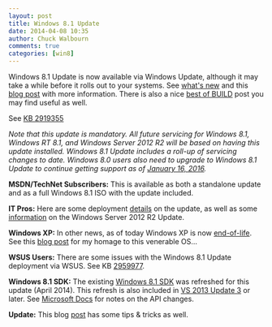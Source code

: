```yaml
---
layout: post
title: Windows 8.1 Update
date: 2014-04-08 10:35
author: Chuck Walbourn
comments: true
categories: [win8]
---
```

Windows 8.1 Update is now available via Windows Update, although it may take a while before it rolls out to your systems. See <a href="http://windows.microsoft.com/en-us/windows-8/whats-new">what's new</a> and this <a href="https://blogs.windows.com/windowsexperience/2014/04/08/why-i-love-todays-windows-8-1-update/">blog post</a> with more information. There is also a nice <a href="https://blogs.technet.microsoft.com/keithmayer/2014/04/08/best-of-build-2014-getting-ready-for-windows-8-1-update/">best of BUILD</a> post you may find useful as well.
<!--more-->

See <a href="http://support.microsoft.com/kb/2919355">KB 2919355</a>

<em>Note that this update is mandatory. All future servicing for Windows 8.1, Windows RT 8.1, and Windows Server 2012 R2 will be based on having this update installed. Windows 8.1 Update includes a roll-up of servicing changes to date. Windows 8.0 users also need to upgrade to Windows 8.1 Update to continue getting support as of <a href="https://support.microsoft.com/en-us/gp/lifecycle-windows81-faq">January 16, 2016</a>.</em>

<strong>MSDN/TechNet Subscribers:</strong> This is available as both a standalone update and as a full Windows 8.1 ISO with the update included.

<strong>IT Pros:</strong> Here are some deployment <a href="https://www.eightforums.com/threads/windows-8-1-update-the-it-pro-perspective.43748/">details</a> on the update, as well as some <a href="https://cloudblogs.microsoft.com/windowsserver/2014/04/02/windows-server-2012-r2-update-is-now-available-to-subscribers/">information</a> on the Windows Server 2012 R2 Update.

<strong>Windows XP:</strong> In other news, as of today Windows XP is now <a href="http://windows.microsoft.com/en-us/windows/end-support-help">end-of-life</a>. See this <a href="https://walbourn.github.io/goodbye-to-an-old-friend/">blog post</a> for my homage to this venerable OS...

<strong>WSUS Users:</strong> There are some issues with the Windows 8.1 Update deployment via WSUS. See KB <a href="http://support.microsoft.com/kb/2959977">2959977</a>.

<strong>Windows 8.1 SDK:</strong> The existing <a href="http://go.microsoft.com/fwlink/?LinkID=323507">Windows 8.1 SDK</a> was refreshed for this update (April 2014). This refresh is also included in <a href="https://walbourn.github.io/visual-studio-2013-update-3/">VS 2013 Update 3</a> or later. See <a href="https://docs.microsoft.com/en-us/previous-versions/windows/desktop/whatsnew/windows-8-technologies#windows_8.1_update_api_notes">Microsoft Docs</a> for notes on the API changes.

<strong>Update:</strong> This blog <a href="http://blogs.windows.com/windows/b/windowsexperience/archive/2014/04/10/some-tips-and-tricks-for-using-the-windows-8-1-update.aspx">post</a> has some tips & tricks as well.
